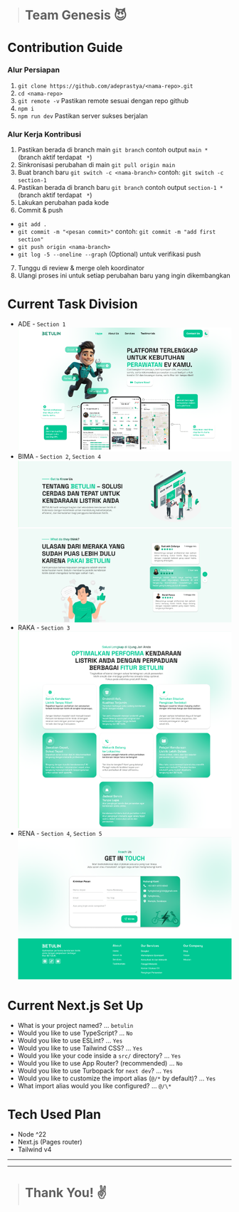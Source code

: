 > # Team Genesis 😈

# Contribution Guide

### Alur Persiapan

1. `git clone https://github.com/adeprastya/<nama-repo>.git`
2. `cd <nama-repo>`
3. `git remote -v` Pastikan remote sesuai dengan repo github
4. `npm i`
5. `npm run dev` Pastikan server sukses berjalan

### Alur Kerja Kontribusi

1. Pastikan berada di branch main `git branch` contoh output `main *` (branch aktif terdapat ` *`)
2. Sinkronisasi perubahan di main `git pull origin main`
3. Buat branch baru `git switch -c <nama-branch>` contoh: `git switch -c section-1`
4. Pastikan berada di branch baru `git branch` contoh output `section-1 *` (branch aktif terdapat ` *`)
5. Lakukan perubahan pada kode
6. Commit & push

- `git add .`
- `git commit -m "<pesan commit>"` contoh: `git commit -m "add first section"`
- `git push origin <nama-branch>`
- `git log -5 --oneline --graph` (Optional) untuk verifikasi push

7. Tunggu di review & merge oleh koordinator
8. Ulangi proses ini untuk setiap perubahan baru yang ingin dikembangkan

# Current Task Division

- ADE - `Section 1`
  ![Section Ade](./docs/img/sec1.png)
- BIMA - `Section 2`, `Section 4`
  ![Section Bima](./docs/img/sec2.png)
  ![Section Bima](./docs/img/sec4.png)
- RAKA - `Section 3`
  ![Section Raka](./docs/img/sec3.png)
- RENA - `Section 4`, `Section 5`
  ![Section Rena](./docs/img/sec5.png)
  ![Section Rena](./docs/img/sec6.png)

# Current Next.js Set Up

- What is your project named? ... `betulin`
- Would you like to use TypeScript? ... `No`
- Would you like to use ESLint? ... `Yes`
- Would you like to use Tailwind CSS? ... `Yes`
- Would you like your code inside a `src/` directory? ... `Yes`
- Would you like to use App Router? (recommended) ... `No`
- Would you like to use Turbopack for `next dev`? ... `Yes`
- Would you like to customize the import alias (`@/*` by default)? ... `Yes`
- What import alias would you like configured? ... `@/\*`

# Tech Used Plan

- Node ^22
- Next.js (Pages router)
- Tailwind v4

---

---

> # Thank You! ✌️
